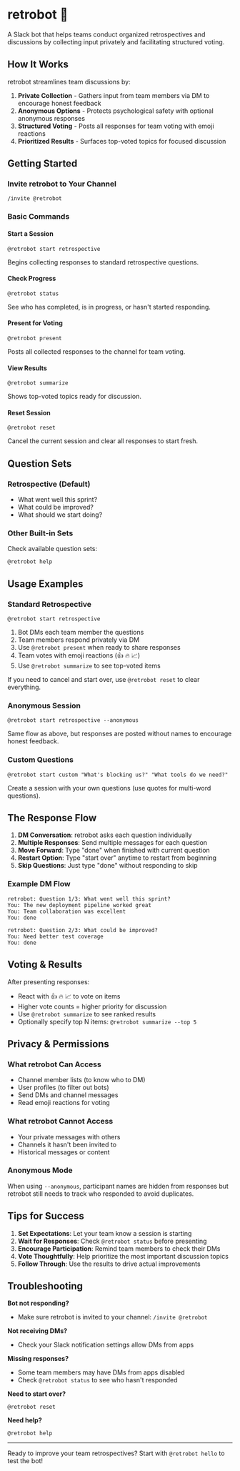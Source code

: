# retrobot 🤖

A Slack bot that helps teams conduct organized retrospectives and discussions by collecting input privately and facilitating structured voting.

## How It Works

retrobot streamlines team discussions by:
1. **Private Collection** - Gathers input from team members via DM to encourage honest feedback
2. **Anonymous Options** - Protects psychological safety with optional anonymous responses  
3. **Structured Voting** - Posts all responses for team voting with emoji reactions
4. **Prioritized Results** - Surfaces top-voted topics for focused discussion

## Getting Started

### Invite retrobot to Your Channel
```
/invite @retrobot
```

### Basic Commands

#### Start a Session
```
@retrobot start retrospective
```
Begins collecting responses to standard retrospective questions.

#### Check Progress  
```
@retrobot status
```
See who has completed, is in progress, or hasn't started responding.

#### Present for Voting
```
@retrobot present
```
Posts all collected responses to the channel for team voting.

#### View Results
```
@retrobot summarize
```
Shows top-voted topics ready for discussion.

#### Reset Session
```
@retrobot reset
```
Cancel the current session and clear all responses to start fresh.

## Question Sets

### Retrospective (Default)
- What went well this sprint?
- What could be improved?
- What should we start doing?

### Other Built-in Sets
Check available question sets:
```
@retrobot help
```

## Usage Examples

### Standard Retrospective
```
@retrobot start retrospective
```
1. Bot DMs each team member the questions
2. Team members respond privately via DM
3. Use `@retrobot present` when ready to share responses
4. Team votes with emoji reactions (👍 🔥 📈)
5. Use `@retrobot summarize` to see top-voted items

If you need to cancel and start over, use `@retrobot reset` to clear everything.

### Anonymous Session
```
@retrobot start retrospective --anonymous
```
Same flow as above, but responses are posted without names to encourage honest feedback.

### Custom Questions
```
@retrobot start custom "What's blocking us?" "What tools do we need?"
```
Create a session with your own questions (use quotes for multi-word questions).

## The Response Flow

1. **DM Conversation**: retrobot asks each question individually
2. **Multiple Responses**: Send multiple messages for each question
3. **Move Forward**: Type "done" when finished with current question  
4. **Restart Option**: Type "start over" anytime to restart from beginning
5. **Skip Questions**: Just type "done" without responding to skip

### Example DM Flow
```
retrobot: Question 1/3: What went well this sprint?
You: The new deployment pipeline worked great
You: Team collaboration was excellent
You: done

retrobot: Question 2/3: What could be improved?
You: Need better test coverage
You: done
```

## Voting & Results

After presenting responses:
- React with 👍 🔥 📈 to vote on items
- Higher vote counts = higher priority for discussion
- Use `@retrobot summarize` to see ranked results
- Optionally specify top N items: `@retrobot summarize --top 5`

## Privacy & Permissions

### What retrobot Can Access
- Channel member lists (to know who to DM)
- User profiles (to filter out bots)
- Send DMs and channel messages
- Read emoji reactions for voting

### What retrobot Cannot Access  
- Your private messages with others
- Channels it hasn't been invited to
- Historical messages or content

### Anonymous Mode
When using `--anonymous`, participant names are hidden from responses but retrobot still needs to track who responded to avoid duplicates.

## Tips for Success

1. **Set Expectations**: Let your team know a session is starting
2. **Wait for Responses**: Check `@retrobot status` before presenting
3. **Encourage Participation**: Remind team members to check their DMs
4. **Vote Thoughtfully**: Help prioritize the most important discussion topics
5. **Follow Through**: Use the results to drive actual improvements

## Troubleshooting

**Bot not responding?**
- Make sure retrobot is invited to your channel: `/invite @retrobot`

**Not receiving DMs?** 
- Check your Slack notification settings allow DMs from apps

**Missing responses?**
- Some team members may have DMs from apps disabled
- Check `@retrobot status` to see who hasn't responded

**Need to start over?**
```
@retrobot reset
```

**Need help?**
```
@retrobot help
```

---

Ready to improve your team retrospectives? Start with `@retrobot hello` to test the bot!